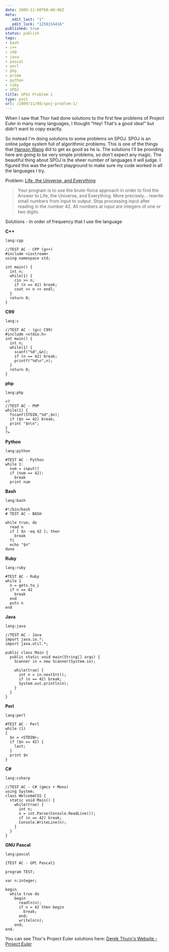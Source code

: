 ```yaml
---
date: 2009-11-08T00:00:00Z
meta:
  _edit_last: "1"
  _edit_lock: "1258154416"
published: true
status: publish
tags:
- bash
- c++
- c99
- java
- pascal
- perl
- php
- prime
- python
- ruby
- SPOJ
title: SPOJ Problem 1
type: post
url: /2009/11/08/spoj-problem-1/
---
```


When I saw that Thor had done solutions to the first few problems of Project Euler in many many languages, I thought "Hey! That's a good idea!" but didn't want to copy exactly.

So instead I'm doing solutions to some problems on SPOJ.
SPOJ is an online judge system full of algorithmic problems. This is one of the things that <a href="http://www.topcoder.com/tc?module=MemberProfile&cr=22664055&tab=hs">Hanson Wang</a> did to get as good as he is. The solutions I'll be providing here are going to be very simple problems, so don't expect any magic. The beautiful thing about SPOJ is the sheer number of languages it will judge. I figured this was the perfect playground to make sure my code worked in all the languages I try.

Problem: <a href="http://www.spoj.pl/problems/TEST/"> Life, the Universe, and Everything</a>

<blockquote>
Your program is to use the brute-force approach in order to find the Answer to Life, the Universe, and Everything. More precisely... rewrite small numbers from input to output. Stop processing input after reading in the number 42. All numbers at input are integers of one or two digits.
</blockquote>
Solutions - In order of frequency that I use the language

<strong>C++</strong>

    lang:cpp

    //TEST AC - CPP (g++)
    #include <iostream>
    using namespace std;

    int main() {
      int n;
      while(1) {
        cin >> n;
        if (n == 42) break;
        cout << n << endl;
      }
      return 0;
    }

<strong>C99</strong>

    lang:c

    //TEST AC - (gcc C99)
    #include <stdio.h>
    int main() {
      int n;
      while(1) {
        scanf("%d",&n);
        if (n == 42) break;
        printf("%d\n",n);
      }
      return 0;
    }

<strong>php</strong>

    lang:php

    <?
    //TEST AC - PHP
    while(1) {
      fscanf(STDIN,"%d",$n);
      if ($n == 42) break;
      print "$n\n";
    }
    ?>

<strong>Python</strong>

    lang:python

    #TEST AC - Python
    while 1:
      num = input()
      if (num == 42):
        break
      print num

<strong>Bash</strong>

    lang:bash

    #!/bin/bash
    # TEST AC - BASH

    while true; do
      read n
      if [ $n -eq 42 ]; then
        break
      fi
      echo "$n"
    done

<strong>Ruby</strong>

    lang:ruby

    #TEST AC - Ruby
    while 1
      n = gets.to_i
      if n == 42
        break
      end
      puts n
    end

<strong>Java</strong>

    lang:java

    //TEST AC - Java
    import java.io.*;
    import java.util.*;

    public class Main {
      public static void main(String[] args) {
        Scanner in = new Scanner(System.in);

        while(true) {
          int n = in.nextInt();
          if (n == 42) break;
          System.out.println(n);
        }
      }
    }

<strong>Perl</strong>

    lang:perl

    #TEST AC - Perl
    while (1)
    {
      $n = <STDIN>;
      if ($n == 42) {
        last;
      }
      print $n
    }

<strong>C#</strong>

    lang:csharp

    //TEST AC - C# (gmcs + Mono)
    using System;
    class WelcomeCSS {
      static void Main() {
        while(true) {
          int n;
          n = int.Parse(Console.ReadLine());
          if (n == 42) break;
          Console.WriteLine(n);
        }
      }
    }

<strong>GNU Pascal</strong>

    lang:pascal

    {TEST AC - GPC Pascal}

    program TEST;

    var n:integer;

    begin
      while true do
        begin
          readln(n);
          if n = 42 then begin
            break;
          end;
          writeln(n);
        end;
    end.

You can see Thor's Project Euler solutions here: <a href="http://www.thurn.ca/category/project-euler/">Derek Thurn's Website - Project Euler</a>
